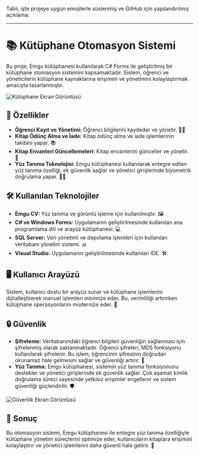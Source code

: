 Tabii, işte projeye uygun emojilerle süslenmiş ve GitHub için yapılandırılmış açıklama:

---

# 📚 Kütüphane Otomasyon Sistemi

Bu proje, Emgu kütüphanesi kullanılarak C# Forms ile geliştirilmiş bir kütüphane otomasyon sistemini kapsamaktadır. Sistem, öğrenci ve yöneticilerin kütüphane kaynaklarına erişimini ve yönetimini kolaylaştırmak amacıyla tasarlanmıştır.

![Kütüphane Ekran Görüntüsü](images/anaform.png)

## 🚀 Özellikler

- **Öğrenci Kayıt ve Yönetimi:** Öğrenci bilgilerini kaydeder ve yönetir. 🧑‍🎓
- **Kitap Ödünç Alma ve İade:** Kitap ödünç alma ve iade işlemlerinin takibini yapar. 📚
- **Kitap Envanteri Güncellemeleri:** Kitap envanterini günceller ve yönetir. 🔄
- **Yüz Tanıma Teknolojisi:** Emgu kütüphanesi kullanılarak entegre edilen yüz tanıma özelliği, ek güvenlik sağlar ve yönetici girişlerinde biyometrik doğrulama yapar. 🕵️‍♂️

## 🛠️ Kullanılan Teknolojiler

- **Emgu CV:** Yüz tanıma ve görüntü işleme için kullanılmıştır. 🖼️
- **C# ve Windows Forms:** Uygulamanın geliştirilmesinde kullanılan ana programlama dili ve arayüz kütüphanesi. 💻
- **SQL Server:** Veri yönetimi ve depolama işlemleri için kullanılan veritabanı yönetim sistemi. 📊
- **Visual Studio:** Uygulamanın geliştirilmesinde kullanılan IDE. 🛠️

## 🖥️ Kullanıcı Arayüzü

Sistem, kullanıcı dostu bir arayüz sunar ve kütüphane işlemlerini dijitalleştirerek manuel işlemleri minimize eder. Bu, verimliliği artırırken kütüphane operasyonlarını modernize eder. 🌟

## 🔒 Güvenlik

- **Şifreleme:** Veritabanındaki öğrenci bilgileri güvenliğin sağlanması için şifrelenmiş olarak saklanmaktadır. Öğrenci şifreleri, MD5 fonksiyonu kullanılarak şifrelenir. Bu işlem, öğrencinin şifresinin doğrudan okunamaz hale gelmesini sağlar ve güvenliği artırır. 🔐
- **Yüz Tanıma:** Emgu kütüphanesi, sistemin yüz tanıma fonksiyonunu destekler ve yönetici girişlerinde ek güvenlik sağlar. Çok aşamalı kimlik doğrulama süreci sayesinde yetkisiz erişimler engellenir ve sistem güvenliği güçlendirilir. 🛡️

![Güvenlik Ekran Görüntüsü](images/md5.png)

## 🎯 Sonuç

Bu otomasyon sistemi, Emgu kütüphanesi ile entegre yüz tanıma özelliğiyle kütüphane yönetim süreçlerini optimize eder, kullanıcıların kitaplara erişimini kolaylaştırır ve yönetici işlemlerini daha güvenli hale getirir. 🚀
